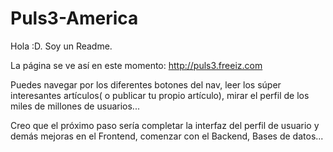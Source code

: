 Puls3-America
=============
Hola :D. Soy un Readme.

La página se ve así en este momento:
http://puls3.freeiz.com

Puedes navegar por los diferentes botones del nav, leer los súper interesantes artículos( o publicar tu propio artículo), mirar el perfil de los miles de millones de usuarios...

Creo que el próximo paso sería completar la interfaz del perfil de usuario y demás mejoras en el Frontend, comenzar con el Backend, Bases de datos...

</readme>
